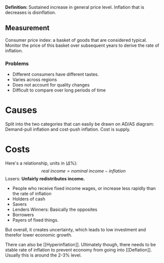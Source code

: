 **Definition:** Sustained increase in general price level.
Inflation that is decreases is disinflation.
## Measurement
Consumer price index: a basket of goods that are considered typical. Monitor the price of this basket over subsequent years to derive the rate of inflation.
### Problems
- Different consumers have different tastes.
- Varies across regions
- Does not account for quality changes
- Difficult to compare over long periods of time

# Causes
Split into the two categories that can easily be drawn on AD/AS diagram:
Demand-pull inflation and cost-push inflation. Cost is supply.

# Costs
Here's a relationship, units in ($\Delta \%$):
$$real\ income = nominal\ income - inflation$$
Losers: **Unfairly redistributes income.**
- People who receive fixed income wages, or increase less rapidly than the rate of inflation
- Holders of cash
- Savers
- Lenders
Winners: Basically the opposites
- Borrowers
- Payers of fixed things.

But overall, it creates uncertainty, which leads to low investment and therefor lower economic growth. 

There can also be [[Hyperinflation]].
Ultimately though, there needs to be stable rate of inflation to prevent economy from going into [[Deflation]]. Usually this is around the 2-3% level.